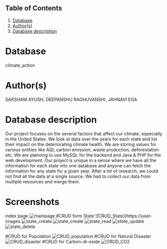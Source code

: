 ## Table of Contents
1. [Database](#database)
1. [Author(s)](#author)
1. [Database description](#description)

# Database
climate_action

# Author(s)
SAKSHAM AYUSH,
DEEPANSHU RAGHUVANSHI,
JAHNAVI EGA

# Database description
Our project focuses on the several factors that affect our climate, especially in the United States. We look at data over the years for each state and list their impact on the deteriorating climate health. 
We are storing values for various entities like AQI, carbon emission, waste production, deforestation etc.
We are planning to use MySQL for the backend and Java & PHP for the web development. 
Our project is unique in a sense where we have all the information for each state into one database and anyone can fetch the information for any state for a given year. After a lot of research, we could not find all the data at a single source. We had to collect our data from multiple resources and merge them.

# Screenshots
index page
 ![mainpage](https://user-images.githubusercontent.com/42165851/158509902-651046c9-a296-468a-a490-51b16f0368d0.jpg)
#CRUD form State
 ![CRUD_State](https://user-images.![state_create](https://user-images.githubusercontent.com/42165851/158510234-d8748e21-c688-4c52-b30a-d1eee03a9919.jpg)
 ![state_create](https://user-images.githubusercontent.com/42165851/158510292-32df0803-c665-4d3f-8d96-8a6de568946a.jpg)
![state_read](https://user-images.githubusercontent.com/42165851/158510314-6a59fb13-98e9-4d22-811c-46a4437505ea.jpg)
![state_update](https://user-images.githubusercontent.com/42165851/158510372-75f73314-24f1-4fb9-8834-1235a754bbad.jpg)
![state_delete](https://user-images.githubusercontent.com/42165851/158510375-2f8aab2e-1f7f-4402-b4d1-e23ebc453924.jpg)



#CRUD for Population
![CRUD_population](https://user-images.githubusercontent.com/42165851/158509921-7305930f-c1d0-4432-9507-4b59ad0ad079.jpg)
#CRUD for Natural Disaster
![CRUD_disaster](https://user-images.githubusercontent.com/42165851/158509925-bfd3ada6-4973-4c0f-b5b3-f56262fd1ca9.jpg)
#CRUD for Carbon-di-oxide
![CRUD_CO2](https://user-images.githubusercontent.com/42165851/158509928-83675380-aa39-4fdf-89e6-404ea6c025cb.jpg)
